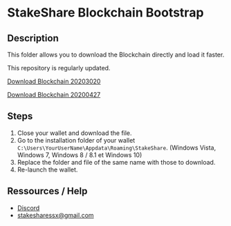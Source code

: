 # StakeShare Blockchain Bootstrap 

## Description

This folder allows you to download the Blockchain directly and load it faster.

This repository is regularly updated.

[Download Blockchain 20203020](https://mega.nz/#!6I5jAQ6S!gDqg9WwwGfDH225x_iqnYsMyqJt4vd7V23Eb4wVGZS4)

[Download Blockchain 20200427](https://mega.nz/file/HI4FxITL#_ItSWwHqWsQ9jBKFNG01xvMaw0LuRHQ_ij9XAo79CRo)

## Steps

1. Close your wallet and download the file.
2. Go to the installation folder of your wallet `C:\Users\YourUserName\Appdata\Roaming\StakeShare`.
(Windows Vista, Windows 7, Windows 8 / 8.1 et Windows 10)
3. Replace the folder and file of the same name with those to download.
4. Re-launch the wallet.

## Ressources / Help

- [Discord](localhost:8000/)
- stakesharessx@gmail.com
